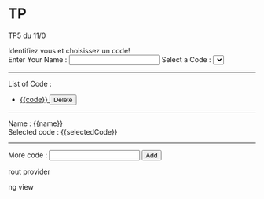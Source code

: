 # TP
TP5 du 11/0

<!doctype html>
<html ng-app>
<head>
<script type="text/javascript">
    function CodeController($scope){
        $scope.name=""
        $scope.code=['java','Css','html'];
        $scope.addCode=function(){
            $scope.code.push($scope.newCode);
        }
	$scope.deleteCode=function(index){
            $scope.code.splice(index,1);
        }
    }
</script>
</head>
<body>
<script type="text/javascript" src="https://ajax.googleapis.com/ajax/libs/angularjs/1.0.1/angular.min.js"></script>
<div ng-controller="CodeController">

Identifiez vous et choisissez un code! <BR/>
    Enter Your Name : <input type="text" ng-model="name">
    Select a Code :
        <select ng-model="selectedCode" ng-options="code for code in code">
        </select>
    <hr/>
    List of Code :
    <ul>
		<li ng-repeat="code in code"> <a href ="https://www.google.fr/search?client=ubuntu&channel=fs&q={{code}}&ie=utf-8&oe=utf-8&gfe_rd=cr&ei=FebiVoPDFamx8wflnpnIDg"> {{code}} </a>  <button ng-click="deleteCode($index)"> Delete </button></li> 
    </ul>
    <hr />
    Name : {{name}}<br />
    Selected code : {{selectedCode}}
    <hr />
    More code :
        <input type="text" ng-model="newCode">
        <button ng-click="addCode()">Add</button>
	
</div>
</body>
</html>

rout provider 

ng view


